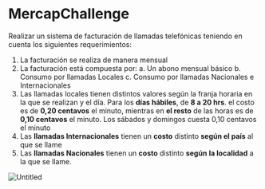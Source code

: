 # MercapChallenge

Realizar un sistema de facturación de llamadas telefónicas teniendo en cuenta los siguientes
requerimientos:

1. La facturación se realiza de manera mensual
2. La facturación está compuesta por:
a. Un abono mensual básico
b. Consumo por llamadas Locales
c. Consumo por llamadas Nacionales e Internacionales
3. Las llamadas locales tienen distintos valores según la franja horaria en la que se
realizan y el día. Para los **días hábiles**, de **8 a 20 hrs**. el costo es de **0,20 centavos** el
minuto, mientras en **el resto** de las horas es de **0,10 centavos** el minuto. Los sábados
y domingos cuesta 0,10 centavos el minuto
4. Las **llamadas Internacionales** tienen un **costo** distinto **según el país** al que se llame
5. Las **llamadas Nacionales** tienen un **costo** distinto **según** **la localidad** a la que se
llame.

![Untitled](MercapChallenge%20a41f2b0dbc77437485ffd5448fdb5eba/Untitled.png)
